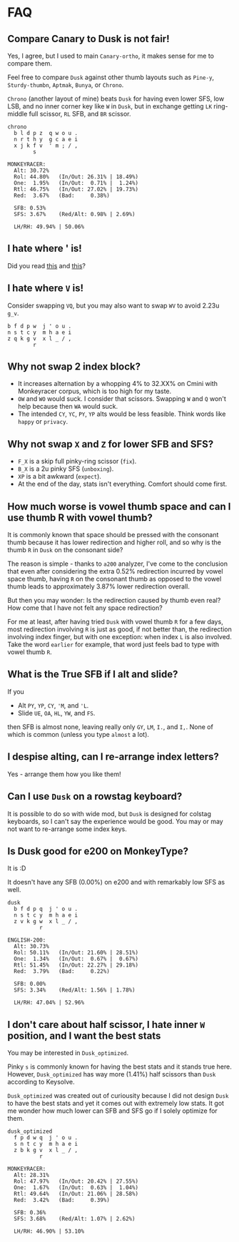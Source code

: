 # FAQ

<!-- toc -->

## Compare Canary to Dusk is not fair!
Yes, I agree, but I used to main `Canary-ortho`, it makes sense for me to compare them.

Feel free to compare `Dusk` against other thumb layouts such as `Pine-y`, `Sturdy-thumbn`, `Aptmak`, `Bunya`, or `Chrono`.

`Chrono` (another layout of mine) beats `Dusk` for having even lower SFS, low LSB, and no inner corner key like `W` in `Dusk`, but in exchange getting `LK` ring-middle full scissor, `RL` SFB, and `BR` scissor.

```
chrono
  b l d p z  q w o u .
  n r t h y  g c a e i
  x j k f v  ' m ; / ,
        s                   

MONKEYRACER:
  Alt: 30.72%
  Rol: 44.80%   (In/Out: 26.31% | 18.49%)
  One:  1.95%   (In/Out:  0.71% |  1.24%)
  Rtl: 46.75%   (In/Out: 27.02% | 19.73%)
  Red:  3.67%   (Bad:     0.38%)

  SFB: 0.53%
  SFS: 3.67%    (Red/Alt: 0.98% | 2.69%)

  LH/RH: 49.94% | 50.06%
```
## I hate where ' is!
Did you read [this](./design.md#alternative-1) and [this](./design.md#alternative-2)?

## I hate where `V` is!
Consider swapping `VQ`, but you may also want to swap `WV` to avoid 2.23u `g_v`.
```
b f d p w  j ' o u .
n s t c y  m h a e i
z q k g v  x l _ / ,
        r   
```

## Why not swap 2 index block?
- It increases alternation by a whopping 4% to 32.XX% on Cmini with Monkeyracer corpus, which is too high for my taste.
- `OW` and `WO` would suck. I consider that scissors. Swapping `W` and `Q` won't help because then `WA` would suck.
- The intended `CY`, `YC`, `PY`, `YP` alts would be less feasible. Think words like `happy` or `privacy`.

## Why not swap `X` and `Z` for lower SFB and SFS?
- `F_X` is a skip full pinky-ring scissor (`fix`).
- `B_X` is a 2u pinky SFS (`unboxing`).
- `XP` is a bit awkward (`expect`).
- At the end of the day, stats isn't everything. Comfort should come first.

## How much worse is vowel thumb space and can I use thumb R with vowel thumb?
It is commonly known that space should be pressed with the consonant thumb because it has lower redirection and higher roll, and so why is the thumb `R` in `Dusk` on the consonant side?

The reason is simple - thanks to `a200` analyzer, I've come to the conclusion that even after considering the extra 0.52% redirection incurred by vowel space thumb, having `R` on the consonant thumb as opposed to the vowel thumb leads to approximately 3.87% lower redirection overall.

But then you may wonder: Is the redirection caused by thumb even real? How come that I have not felt any space redirection?

For me at least, after having tried `Dusk` with vowel thumb `R` for a few days, most redirection involving `R` is just as good, if not better than, the redirection involving index finger, but with one exception: when index `L` is also involved. Take the word `earlier` for example, that word just feels bad to type with vowel thumb `R`.

## What is the True SFB if I alt and slide?
If you 
- Alt `PY`, `YP`, `CY`, `'M`, and `'L`. 
- Slide `UE`, `OA`, `HL`, `YW`, and `FS`.

then SFB is almost none, leaving really only `GY`, `LM`, `I.`, and `I,`. None of which is common (unless you type `almost` a lot).

## I despise alting, can I re-arrange index letters?
Yes - arrange them how you like them!

## Can I use `Dusk` on a rowstag keyboard?
It is possible to do so with wide mod, but `Dusk` is designed for colstag keyboards, so I can't say the experience would be good. You may or may not want to re-arrange some index keys.

## Is Dusk good for e200 on MonkeyType?
It is :D

It doesn't have any SFB (0.00%) on e200 and with remarkably low SFS as well.
```
dusk
  b f d p q  j ' o u .
  n s t c y  m h a e i
  z v k g w  x l _ / ,
          r                 

ENGLISH-200:
  Alt: 30.73%
  Rol: 50.11%   (In/Out: 21.60% | 28.51%)
  One:  1.34%   (In/Out:  0.67% |  0.67%)
  Rtl: 51.45%   (In/Out: 22.27% | 29.18%)
  Red:  3.79%   (Bad:     0.22%)

  SFB: 0.00%
  SFS: 3.34%    (Red/Alt: 1.56% | 1.78%)

  LH/RH: 47.04% | 52.96%  
```

## I don't care about half scissor, I hate inner `W` position, and I want the best stats
You may be interested in `Dusk_optimized`.

Pinky `s` is commonly known for having the best stats and it stands true here. However,
`Dusk_optimized` has way more (1.41%) half scissors than `Dusk` according to Keysolve.

`Dusk_optimized` was created out of curiousity because I did not design `Dusk` to have the best stats and yet it comes out with extremely low stats. It got me wonder how much lower can SFB and SFS go if I solely optimize for them.
```
dusk_optimized
  f p d w q  j ' o u .
  s n t c y  m h a e i
  z b k g v  x l _ / ,
          r                   

MONKEYRACER:
  Alt: 28.31%
  Rol: 47.97%   (In/Out: 20.42% | 27.55%)
  One:  1.67%   (In/Out:  0.63% |  1.04%)
  Rtl: 49.64%   (In/Out: 21.06% | 28.58%)
  Red:  3.42%   (Bad:     0.39%)

  SFB: 0.36%
  SFS: 3.68%    (Red/Alt: 1.07% | 2.62%)

  LH/RH: 46.90% | 53.10%
```
